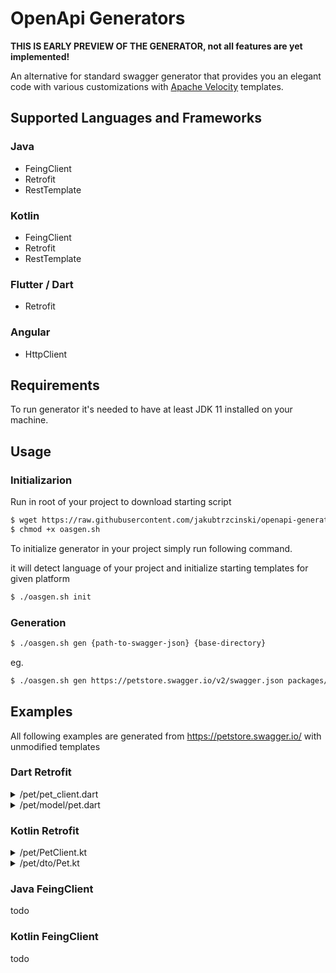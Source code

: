 # OpenApi Generators

**THIS IS EARLY PREVIEW OF THE GENERATOR, not all features are yet implemented!**

An alternative for standard swagger generator that provides you 
an elegant code with various customizations with [Apache Velocity](https://github.com/apache/velocity-engine) templates.

## Supported Languages and Frameworks

### Java
* FeingClient
* Retrofit
* RestTemplate

### Kotlin
* FeingClient
* Retrofit
* RestTemplate

### Flutter / Dart
* Retrofit

### Angular
* HttpClient


## Requirements
To run generator it's needed to have at least JDK 11 installed on your machine.

## Usage
### Initializarion
Run in root of your project to download starting script
```bash
$ wget https://raw.githubusercontent.com/jakubtrzcinski/openapi-generators/master/oasgen.sh
$ chmod +x oasgen.sh
```

To initialize generator in your project simply run following command. 

it will detect language of your project and initialize starting templates for given platform
```bash
$ ./oasgen.sh init
```


### Generation

```bash
$ ./oasgen.sh gen {path-to-swagger-json} {base-directory}
```

eg.
```bash
$ ./oasgen.sh gen https://petstore.swagger.io/v2/swagger.json packages/shared/lib/api
```

## Examples
All following examples are generated from https://petstore.swagger.io/ with unmodified templates

### Dart Retrofit

<details>
    <summary>/pet/pet_client.dart</summary>

```dart
import 'package:dio/dio.dart';
import 'package:retrofit/retrofit.dart';

import 'dto/pet.dart';
import '../../commons/dto/api_response.dart';

part 'pet_client.g.dart';
@RestApi()
abstract class  PetClient {
  factory PetClient(Dio dio, {String baseUrl}) = _PetClient;

  @POST("/pet/{petId}/uploadImage")
  Future<ApiResponse> uploadFile(
      int petId
      );

  @PUT("/pet")
  Future<void> updatePet(
      Pet payload
      );

  @POST("/pet")
  Future<void> addPet(
      Pet payload
      );

  @GET("/pet/findByStatus")
  Future<List<Pet>> findPetsByStatus(
      List<String> status
      );

  @GET("/pet/findByTags")
  Future<List<Pet>> findPetsByTags(
      List<String> tags
      );

  @GET("/pet/{petId}")
  Future<Pet> getPetById(
      int petId
      );

  @POST("/pet/{petId}")
  Future<void> updatePetWithForm(
      int petId
      );

  @DELETE("/pet/{petId}")
  Future<void> deletePet(
      String api_key,
      int petId
      );
}
```
</details>

<details>
    <summary>/pet/model/pet.dart</summary>

```dart
import 'package:json_annotation/json_annotation.dart';

import '../../commons/dto/category.dart';
import '../../commons/dto/tag.dart';
part 'pet.g.dart';

@JsonSerializable()
class Pet {
  int? id;
  Category? category;
  String name;
  String photoUrls;
  Tag? tags;
  String? status;
  Pet({
    this.id,
    this.category,
    required this.name,
    required this.photoUrls,
    this.tags,
    this.status,
  });
  factory Pet.fromJson(Map<String, dynamic> json) => _$PetFromJson(json);
  Map<String, dynamic> toJson() => _$PetToJson(this);
}

```
</details>


### Kotlin Retrofit
<details>
    <summary>/pet/PetClient.kt</summary>

```kotlin
package out.io.trzcinski.test.pet

import retrofit2.http.*
import retrofit2.Call

import out.io.trzcinski.test.pet.dto.Pet
import out.io.trzcinski.test.commons.dto.ApiResponse

interface PetClient {

    @POST("/pet/{petId}/uploadImage")
    fun uploadFile(
        @Path("petId") petId: Int
    ): Call<ApiResponse>

    @PUT("/pet")
    fun updatePet(
        @Body() payload: Pet
    ): Call<Void>

    @POST("/pet")
    fun addPet(
        @Body() payload: Pet
    ): Call<Void>

    @GET("/pet/findByStatus")
    fun findPetsByStatus(
        @Query("status") status: List<String>
    ): Call<List<Pet>>

    @GET("/pet/findByTags")
    fun findPetsByTags(
        @Query("tags") tags: List<String>
    ): Call<List<Pet>>

    @GET("/pet/{petId}")
    fun getPetById(
        @Path("petId") petId: Int
    ): Call<Pet>

    @POST("/pet/{petId}")
    fun updatePetWithForm(
        @Path("petId") petId: Int
    ): Call<Void>

    @DELETE("/pet/{petId}")
    fun deletePet(
        @Header("api_key") api_key: String,
        @Path("petId") petId: Int
    ): Call<Void>
}
```
</details>

<details>
    <summary>/pet/dto/Pet.kt</summary>

```kotlin
package out.io.trzcinski.test.pet.dto

import out.io.trzcinski.test.commons.dto.Category
import out.io.trzcinski.test.commons.dto.Tag

data class Pet(
    val id: Int?,
    val category: Category?,
    val name: String,
    val photoUrls: List<String>,
    val tags: List<Tag>?,
    val status: String?,
)

```
</details>
    
    
### Java FeingClient
todo
### Kotlin FeingClient
todo
